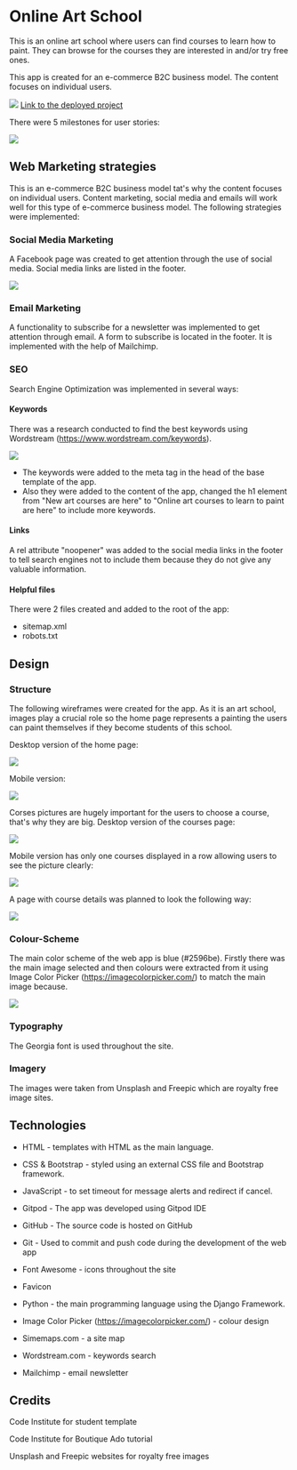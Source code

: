 # Online Art School

This is an online art school where users can find courses to learn how to paint. They can browse for the courses they are interested in and/or try free ones. 

This app is created for an e-commerce B2C business model. The content focuses on individual users.

<img src="media/docs/home_page.jpg">
<a href="https://art-school-b21a3c0ad1c4.herokuapp.com/" target="_blank">Link to the deployed project</a>

There were 5 milestones for user stories:

<img src="media/docs/milestones.jpg">

## Web Marketing strategies
This is an e-commerce B2C business model tat's why the content focuses on individual users.
Content marketing, social media and emails will work well for this type of e-commerce business model.
The following strategies were implemented:

### Social Media Marketing
A Facebook page was created to get attention through the use of social media.
Social media links are listed in the footer.

<img src="media/docs/fb.jpg">

### Email Marketing
A functionality to subscribe for a newsletter was implemented to get attention through email.
A form to subscribe is located in the footer. It is implemented with the help of Mailchimp.

### SEO
Search Engine Optimization was implemented in several ways:

#### Keywords
There was a research conducted to find the best keywords using Wordstream (https://www.wordstream.com/keywords). 

<img src="media/docs/keywords.jpg">

* The keywords were added to the meta tag in the head of the base template of the app.
* Also they were added to the content of the app, changed the h1 element from "New art courses are here" to "Online art courses to learn to paint are here" to include more keywords.

#### Links

A rel attribute "noopener" was added to the social media links in the footer to tell search engines not to include them because they do not give any valuable information.

#### Helpful files
There were 2 files created and added to the root of the app:
* sitemap.xml
* robots.txt


## Design
### Structure 

The following wireframes were created for the app. 
As it is an art school, images play a crucial role so the home page represents a painting the users can paint themselves if they become students of this school. 

Desktop version of the home page:

<img src="media/docs/home.jpg">

Mobile version:

<img src="media/docs/home_mob.jpg">

Corses pictures are hugely important for the users to choose a course, that's why they are big.
Desktop version of the courses page:

<img src="media/docs/courses.jpg">

Mobile version has only one courses displayed in a row allowing users to see the picture clearly:

<img src="media/docs/courses_mob.jpg">

A page with course details was planned to look the following way:

<img src="media/docs/course_details.jpg">


### Colour-Scheme

The main color scheme of the web app is blue (#2596be). Firstly there was the main image selected and then colours were extracted from it using Image Color Picker (https://imagecolorpicker.com/) to match the main image because.

<img src="media/docs/colours.jpg">

### Typography

The Georgia font is used throughout the site. 

### Imagery

The images were taken from Unsplash and Freepic which are royalty free image sites.

## Technologies

* HTML - templates with HTML as the main language.

* CSS & Bootstrap - styled using an external CSS file and Bootstrap framework.

* JavaScript - to set timeout for message alerts and redirect if cancel.

* Gitpod - The app was developed using Gitpod IDE 

* GitHub - The source code is hosted on GitHub

* Git - Used to commit and push code during the development of the web app

* Font Awesome - icons throughout the site

* Favicon 

* Python - the main programming language using the Django Framework.

* Image Color Picker (https://imagecolorpicker.com/) - colour design

* Simemaps.com - a site map

* Wordstream.com - keywords search

* Mailchimp - email newsletter

## Credits

Code Institute for student template

Code Institute for Boutique Ado tutorial 

Unsplash and Freepic websites for royalty free images




